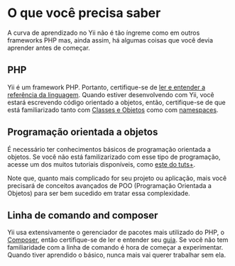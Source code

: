 # O que você precisa saber

A curva de aprendizado no Yii não é tão íngreme como em outros frameworks PHP mas, ainda assim, há algumas coisas que você devia aprender antes de começar.

## PHP

Yii é um framework PHP. Portanto, certifique-se de [ler e entender a referência da linguagem](https://php.net/manual/pt_BR/langref.php).
Quando estiver desenvolvendo com Yii, você estará escrevendo código orientado a objetos, então, certifique-se de que está familiarizado tanto com [Classes e Objetos](https://php.net/manual/pt_BR/language.oop5.basic.php) como com [namespaces](https://php.net/manual/pt_BR/language.namespaces.php).

## Programação orientada a objetos

É necessário ter conhecimentos básicos de programação orientada a objetos. Se você não está familizarizado com esse tipo de programação, acesse um dos muitos tutoriais disponíveis, como [este do tuts+](https://code.tutsplus.com/tutorials/object-oriented-php-for-beginners--net-12762).

Note que, quanto mais complicado for seu projeto ou aplicação, mais você precisará de conceitos avançados de POO (Programação Orientada a Objetos) para ser bem sucedido em tratar essa complexidade.

## Linha de comando and composer

Yii usa extensivamente o gerenciador de pacotes mais utilizado do PHP, o [Composer](https://getcomposer.org/), então certifique-se de ler e entender seu [guia](https://getcomposer.org/doc/01-basic-usage.md). Se você não tem familiaridade com a linha de comando é hora de começar a experimentar. Quando tiver aprendido o básico, nunca mais vai querer trabalhar sem ela.

